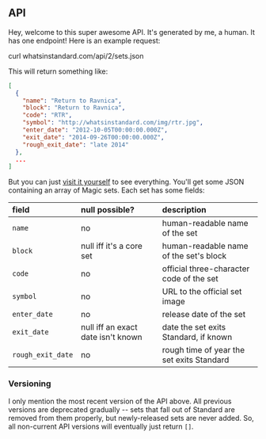 ## API

Hey, welcome to this super awesome API. It's generated by me, a human. It has one endpoint! Here is an example request:

  curl whatsinstandard.com/api/2/sets.json

This will return something like:

```json
[
  {
    "name": "Return to Ravnica",
    "block": "Return to Ravnica",
    "code": "RTR",
    "symbol": "http://whatsinstandard.com/img/rtr.jpg",
    "enter_date": "2012-10-05T00:00:00.000Z",
    "exit_date": "2014-09-26T00:00:00.000Z",
    "rough_exit_date": "late 2014"
  },
  ...
]
```

But you can just [visit it yourself][1] to see everything. You'll get some JSON containing an array of Magic sets. Each
set has some fields:

| field             | null possible?                     | description                               |
|:----------------- |:---------------------------------- |:----------------------------------------- |
| `name`            | no                                 | human-readable name of the set            |
| `block`           | null iff it's a core set           | human-readable name of the set's block    |
| `code`            | no                                 | official three-character code of the set  |
| `symbol`          | no                                 | URL to the official set image             |
| `enter_date`      | no                                 | release date of the set                   |
| `exit_date`       | null iff an exact date isn't known | date the set exits Standard, if known     |
| `rough_exit_date` | no                                 | rough time of year the set exits Standard |

### Versioning

I only mention the most recent version of the API above. All previous versions are deprecated gradually -- sets that
fall out of Standard are removed from them properly, but newly-released sets are never added. So, all non-current API
versions will eventually just return `[]`.

[1]: http://whatsinstandard.com/api/2/sets.json
